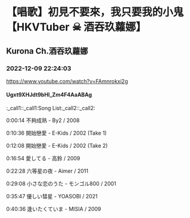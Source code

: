 # 【唱歌】初見不要來，我只要我的小鬼【HKVTuber ☠ 酒吞玖蘿娜】

## Kurona Ch.酒吞玖蘿娜

### 2022-12-09 22:24:03

https://www.youtube.com/watch?v=FAmnrokxi2g

#### Ugxt9XHJdt9bHl_Zm4F4AaABAg

:_call1::_call1:Song List:_call2::_call2:

0:00:14 不夠成熟 - By2 / 2008

0:10:36 開始戀愛 - E-Kids / 2002 (Take 1)

0:12:08 開始戀愛 - E-Kids / 2002 (Take 2)

0:16:54 愛してる - 高鈴 / 2009

0:22:28 六等星の夜 - Aimer / 2011

0:29:08 小さな恋のうた - モンゴル800 / 2001

0:35:47 優しい彗星 - YOASOBI / 2021

0:40:36 逢いたくていま - MISIA / 2009

